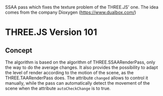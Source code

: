 SSAA pass which fixes the texture problem of the THREE.JS' one.
The idea comes from the company Dioxygen (<https://www.dualbox.com/>)

# THREE.JS Version 101 #

## Concept ##

The algorithm is based on the algorithm of THREE.SSAARenderPass, only the way to do the average changes.
It also provides the possibility to adapt the level of render according to the motion of the scene, as the THREE.TAARenderPass does. The attribute `changed` allows to control it manually, while the pass can automatically detect the movement of the scene when the attribute `autoCheckChange` is to true.
